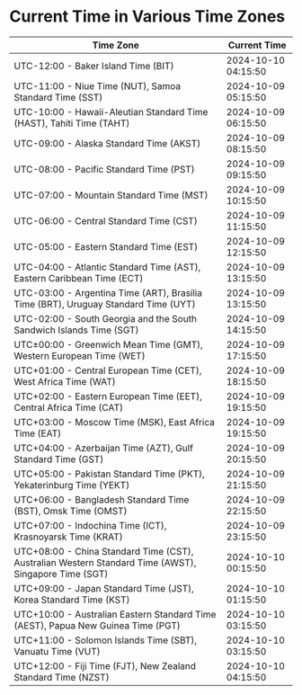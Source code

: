 # Current Time in Various Time Zones

| Time Zone | Current Time |
|-----------|--------------|
| UTC-12:00 - Baker Island Time (BIT) | 2024-10-10 04:15:50 |
| UTC-11:00 - Niue Time (NUT), Samoa Standard Time (SST) | 2024-10-09 05:15:50 |
| UTC-10:00 - Hawaii-Aleutian Standard Time (HAST), Tahiti Time (TAHT) | 2024-10-09 06:15:50 |
| UTC-09:00 - Alaska Standard Time (AKST) | 2024-10-09 08:15:50 |
| UTC-08:00 - Pacific Standard Time (PST) | 2024-10-09 09:15:50 |
| UTC-07:00 - Mountain Standard Time (MST) | 2024-10-09 10:15:50 |
| UTC-06:00 - Central Standard Time (CST) | 2024-10-09 11:15:50 |
| UTC-05:00 - Eastern Standard Time (EST) | 2024-10-09 12:15:50 |
| UTC-04:00 - Atlantic Standard Time (AST), Eastern Caribbean Time (ECT) | 2024-10-09 13:15:50 |
| UTC-03:00 - Argentina Time (ART), Brasília Time (BRT), Uruguay Standard Time (UYT) | 2024-10-09 13:15:50 |
| UTC-02:00 - South Georgia and the South Sandwich Islands Time (SGT) | 2024-10-09 14:15:50 |
| UTC±00:00 - Greenwich Mean Time (GMT), Western European Time (WET) | 2024-10-09 17:15:50 |
| UTC+01:00 - Central European Time (CET), West Africa Time (WAT) | 2024-10-09 18:15:50 |
| UTC+02:00 - Eastern European Time (EET), Central Africa Time (CAT) | 2024-10-09 19:15:50 |
| UTC+03:00 - Moscow Time (MSK), East Africa Time (EAT) | 2024-10-09 19:15:50 |
| UTC+04:00 - Azerbaijan Time (AZT), Gulf Standard Time (GST) | 2024-10-09 20:15:50 |
| UTC+05:00 - Pakistan Standard Time (PKT), Yekaterinburg Time (YEKT) | 2024-10-09 21:15:50 |
| UTC+06:00 - Bangladesh Standard Time (BST), Omsk Time (OMST) | 2024-10-09 22:15:50 |
| UTC+07:00 - Indochina Time (ICT), Krasnoyarsk Time (KRAT) | 2024-10-09 23:15:50 |
| UTC+08:00 - China Standard Time (CST), Australian Western Standard Time (AWST), Singapore Time (SGT) | 2024-10-10 00:15:50 |
| UTC+09:00 - Japan Standard Time (JST), Korea Standard Time (KST) | 2024-10-10 01:15:50 |
| UTC+10:00 - Australian Eastern Standard Time (AEST), Papua New Guinea Time (PGT) | 2024-10-10 03:15:50 |
| UTC+11:00 - Solomon Islands Time (SBT), Vanuatu Time (VUT) | 2024-10-10 03:15:50 |
| UTC+12:00 - Fiji Time (FJT), New Zealand Standard Time (NZST) | 2024-10-10 04:15:50 |

